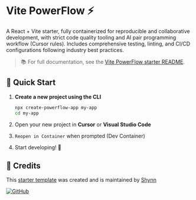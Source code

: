 
# Vite PowerFlow ⚡

A React + Vite starter, fully containerized for reproducible and collaborative development, with strict code quality tooling and AI pair programming workflow (Cursor rules). Includes comprehensive testing, linting, and CI/CD configurations following industry best practices.

> 📚 For full documentation, see the [Vite PowerFlow starter README](https://github.com/shynnobi/vite-powerflow#readme).

## 🚀 Quick Start

1. **Create a new project using the CLI**

   ```bash
   npx create-powerflow-app my-app
   cd my-app
   ```

2. Open your new project in **Cursor** or **Visual Studio Code**

3. `Reopen in Container` when prompted (Dev Container)

4. Start developing! 🚀


## 👤 Credits

This [starter template](https://github.com/shynnobi/vite-powerflow) was created and is maintained by [Shynn](https://github.com/shynnobi)

[![GitHub](https://img.shields.io/badge/GitHub-shynnobi-24292e.svg?style=for-the-badge&logo=github)](https://github.com/shynnobi)
